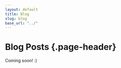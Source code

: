```yaml
---
layout: default
title: Blog
slug: blog
base_url: "../"
---
```


Blog Posts {.page-header}
===

<p class="alert">Coming soon! :)</p>

<!--
<ul class="posts">
{% for post in site.posts %}
  <li><span>{{ post.date | date_to_string }}</span> &raquo; <a href="{{ post.url }}">{{ post.title }}</a></li>
{% endfor %}
</ul>
-->
